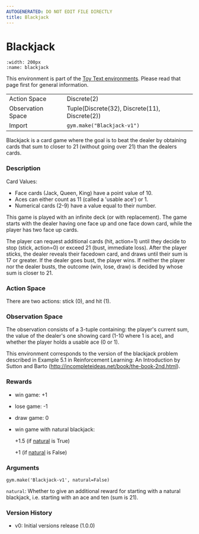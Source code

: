 ```yaml
---
AUTOGENERATED: DO NOT EDIT FILE DIRECTLY
title: Blackjack
---
```


# Blackjack

```{figure} ../../_static/videos/toy_text/blackjack.gif 
:width: 200px
:name: blackjack
```

This environment is part of the <a href='../toy_text'>Toy Text environments</a>. Please read that page first for general information.

|   |   |
|---|---|
| Action Space | Discrete(2) |
| Observation Space | Tuple(Discrete(32), Discrete(11), Discrete(2)) |
| Import | `gym.make("Blackjack-v1")` | 


Blackjack is a card game where the goal is to beat the dealer by obtaining cards
that sum to closer to 21 (without going over 21) than the dealers cards.

### Description
Card Values:

- Face cards (Jack, Queen, King) have a point value of 10.
- Aces can either count as 11 (called a 'usable ace') or 1.
- Numerical cards (2-9) have a value equal to their number.

This game is played with an infinite deck (or with replacement).
The game starts with the dealer having one face up and one face down card,
while the player has two face up cards.

The player can request additional cards (hit, action=1) until they decide to stop (stick, action=0)
or exceed 21 (bust, immediate loss).
After the player sticks, the dealer reveals their facedown card, and draws
until their sum is 17 or greater.  If the dealer goes bust, the player wins.
If neither the player nor the dealer busts, the outcome (win, lose, draw) is
decided by whose sum is closer to 21.

### Action Space
There are two actions: stick (0), and hit (1).

### Observation Space
The observation consists of a 3-tuple containing: the player's current sum,
the value of the dealer's one showing card (1-10 where 1 is ace),
and whether the player holds a usable ace (0 or 1).

This environment corresponds to the version of the blackjack problem
described in Example 5.1 in Reinforcement Learning: An Introduction
by Sutton and Barto (http://incompleteideas.net/book/the-book-2nd.html).

### Rewards
- win game: +1
- lose game: -1
- draw game: 0
- win game with natural blackjack:

    +1.5 (if <a href="#nat">natural</a> is True)

    +1 (if <a href="#nat">natural</a> is False)

### Arguments

```
gym.make('Blackjack-v1', natural=False)
```

<a id="nat">`natural`</a>: Whether to give an additional reward for
starting with a natural blackjack, i.e. starting with an ace and ten (sum is 21).

### Version History
* v0: Initial versions release (1.0.0)
